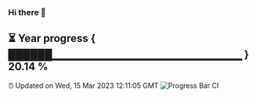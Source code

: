 ### Hi there 👋
⏳ Year progress { ██████▁▁▁▁▁▁▁▁▁▁▁▁▁▁▁▁▁▁▁▁▁▁▁▁ } 20.14 %
---
⏰ Updated on Wed, 15 Mar 2023 12:11:05 GMT
![Progress Bar CI](https://github.com/Moyi321/Moyi321/workflows/Progress%20Bar%20CI/badge.svg)
